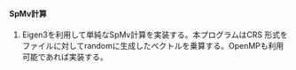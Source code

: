 #### SpMv計算
1. Eigen3を利用して単純なSpMv計算を実装する。本プログラムはCRS 形式をファイルに対してrandomに生成したベクトルを乗算する。OpenMPも利用可能であれば実装する。
